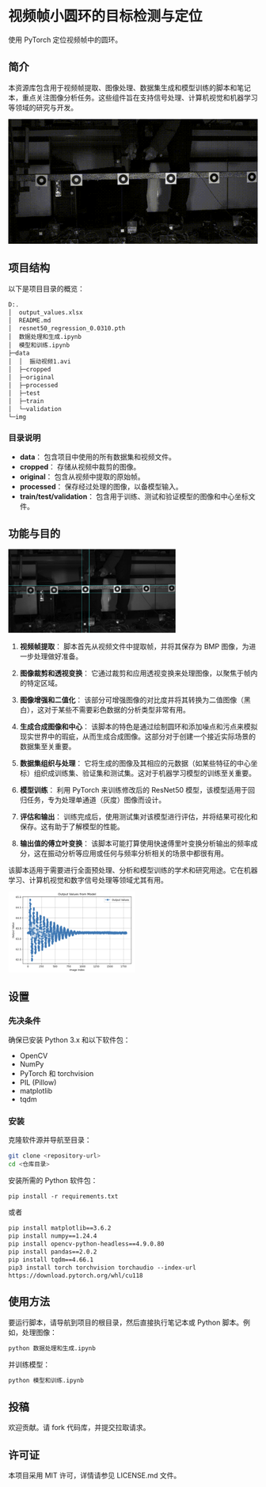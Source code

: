 # 视频帧小圆环的目标检测与定位

使用 PyTorch 定位视频帧中的圆环。

## 简介

本资源库包含用于视频帧提取、图像处理、数据集生成和模型训练的脚本和笔记本，重点关注图像分析任务。这些组件旨在支持信号处理、计算机视觉和机器学习等领域的研究与开发。

![振动视频](img/%E6%8C%AF%E5%8A%A8%E8%A7%86%E9%A2%91.gif)

## 项目结构

以下是项目目录的概览：

```
D:.
│  output_values.xlsx
│  README.md
│  resnet50_regression_0.0310.pth
│  数据处理和生成.ipynb
│  模型和训练.ipynb
├─data
│  │  振动视频1.avi
│  ├─cropped 
│  ├─original  
│  ├─processed   
│  ├─test   
│  ├─train    
│  └─validation        
└─img
```

### 目录说明

- **data**： 包含项目中使用的所有数据集和视频文件。
 - **cropped**： 存储从视频中裁剪的图像。
 - **original**： 包含从视频中提取的原始帧。
 - **processed**： 保存经过处理的图像，以备模型输入。
 - **train/test/validation**： 包含用于训练、测试和验证模型的图像和中心坐标文件。

## 功能与目的

<img src="img/2.png" alt="2" style="zoom:33%;" />

1. **视频帧提取**： 脚本首先从视频文件中提取帧，并将其保存为 BMP 图像，为进一步处理做好准备。

2. **图像裁剪和透视变换**： 它通过裁剪和应用透视变换来处理图像，以聚焦于帧内的特定区域。

3. **图像增强和二值化**： 该部分可增强图像的对比度并将其转换为二值图像（黑白），这对于某些不需要彩色数据的分析类型非常有用。

4. **生成合成图像和中心**： 该脚本的特色是通过绘制圆环和添加噪点和污点来模拟现实世界中的瑕疵，从而生成合成图像。这部分对于创建一个接近实际场景的数据集至关重要。

5. **数据集组织与处理**： 它将生成的图像及其相应的元数据（如某些特征的中心坐标）组织成训练集、验证集和测试集。这对于机器学习模型的训练至关重要。

6. **模型训练**： 利用 PyTorch 来训练修改后的 ResNet50 模型，该模型适用于回归任务，专为处理单通道（灰度）图像而设计。

7. **评估和输出**： 训练完成后，使用测试集对该模型进行评估，并将结果可视化和保存。这有助于了解模型的性能。

8. **输出值的傅立叶变换**： 该脚本可能打算使用快速傅里叶变换分析输出的频率成分，这在振动分析等应用或任何与频率分析相关的场景中都很有用。

该脚本适用于需要进行全面预处理、分析和模型训练的学术和研究用途。它在机器学习、计算机视觉和数字信号处理等领域尤其有用。

<img src="img/3.png" alt="3" style="zoom:25%;" />

## 设置

### 先决条件

确保已安装 Python 3.x 和以下软件包：
- OpenCV
- NumPy
- PyTorch 和 torchvision
- PIL (Pillow)
- matplotlib
- tqdm

### 安装

克隆软件源并导航至目录：
```bash
git clone <repository-url>
cd <仓库目录>
```
安装所需的 Python 软件包：

```
pip install -r requirements.txt
```

或者

```
pip install matplotlib==3.6.2
pip install numpy==1.24.4
pip install opencv-python-headless==4.9.0.80
pip install pandas==2.0.2
pip install tqdm==4.66.1
pip3 install torch torchvision torchaudio --index-url https://download.pytorch.org/whl/cu118
```

## 使用方法

要运行脚本，请导航到项目的根目录，然后直接执行笔记本或 Python 脚本。例如，处理图像：

```bash
python 数据处理和生成.ipynb
```
并训练模型：
```bash
python 模型和训练.ipynb
```

## 投稿

欢迎贡献。请 fork 代码库，并提交拉取请求。

## 许可证

本项目采用 MIT 许可，详情请参见 LICENSE.md 文件。
